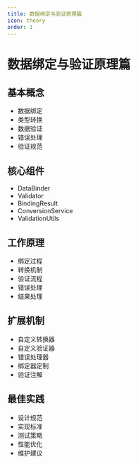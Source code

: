 ```yaml
---
title: 数据绑定与验证原理篇
icon: theory
order: 1
---
```


# 数据绑定与验证原理篇

## 基本概念
- 数据绑定
- 类型转换
- 数据验证
- 错误处理
- 验证规范

## 核心组件
- DataBinder
- Validator
- BindingResult
- ConversionService
- ValidationUtils

## 工作原理
- 绑定过程
- 转换机制
- 验证流程
- 错误处理
- 结果处理

## 扩展机制
- 自定义转换器
- 自定义验证器
- 错误处理器
- 绑定器定制
- 验证注解

## 最佳实践
- 设计规范
- 实现标准
- 测试策略
- 性能优化
- 维护建议
